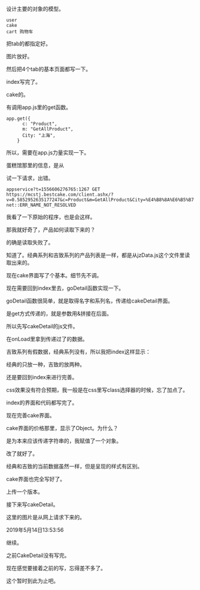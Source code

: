 设计主要的对象的模型。

```
user
cake
cart 购物车

```

把tab的都指定好。

图片放好。

然后把4个tab的基本页面都写一下。

index写完了。

cake的。

有调用app.js里的get函数。

```
app.get({
      c: "Product",
      m: "GetAllProduct",
      City: "上海",
    }
```

所以，需要在app.js力量实现一下。

蛋糕馆那里的信息，是从

试一下请求，出错。

```
appservice?t=1556606276765:1267 GET https://mcstj.bestcake.com/client.ashx/?v=0.5852952635177247&c=Product&m=GetAllProduct&City=%E4%B8%8A%E6%B5%B7 net::ERR_NAME_NOT_RESOLVED
```

我看了一下原始的程序，也是会这样。

那我就好奇了，产品如何读取下来的？

的确是读取失败了。

知道了。经典系列和吉致系列的产品列表是一样，都是从jzData.js这个文件里读取出来的。



现在cake界面写了个基本。细节先不调。

现在需要回到index里去，goDetail函数实现一下。

goDetail函数很简单，就是取得名字和系列名，传递给cakeDetail界面。

是get方式传递的，就是参数用&拼接在后面。

所以先写cakeDetail的js文件。

在onLoad里拿到传递过了的数据。

吉致系列有假数据，经典系列没有，所以我把index这样显示：

经典的只放一种，吉致的放两种。

还是要回到index来进行完善。



css效果没有符合预期，我一般是在css里写class选择器的时候，忘了加点了。

index的界面和代码都写完了。

现在完善cake界面。

cake界面的价格那里，显示了Object。为什么？

是为本来应该传递字符串的，我赋值了一个对象。

改了就好了。

经典和吉致的当前数据虽然一样，但是呈现的样式有区别。

cake界面也完全写好了。

上传一个版本。

接下来写cakeDetail。

这里的图片是从网上请求下来的。

2019年5月14日13:53:56

继续。

之前CakeDetail没有写完。

现在感觉要接着之前的写，忘得差不多了。

这个暂时到此为止吧。




